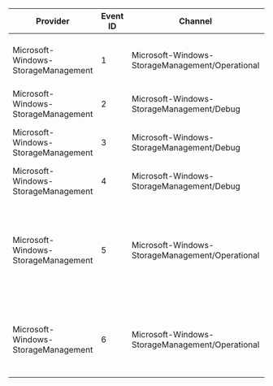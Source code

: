 Provider                             |  Event ID  |  Channel                                          |  Message
-------------------------------------|------------|---------------------------------------------------|--------------------------------------------------------------------------------------------------------------------------------------------
Microsoft-Windows-StorageManagement  |  1         |  Microsoft-Windows-StorageManagement/Operational  |  The Windows Storage Provider host service failed to start.  Error Code: {ErrorCode}
Microsoft-Windows-StorageManagement  |  2         |  Microsoft-Windows-StorageManagement/Debug        |  {Message}{FileName}({LineNumber})
Microsoft-Windows-StorageManagement  |  3         |  Microsoft-Windows-StorageManagement/Debug        |  {Message} {ErrorCode}{FileName}({LineNumber})
Microsoft-Windows-StorageManagement  |  4         |  Microsoft-Windows-StorageManagement/Debug        |  {Message}{FileName}({LineNumber})
Microsoft-Windows-StorageManagement  |  5         |  Microsoft-Windows-StorageManagement/Operational  |  An error has occurred during method execution.Class:		{ClassName}Method:		{MethodName}Error Code:	{ErrorCode}Error Message:{MessageString}
Microsoft-Windows-StorageManagement  |  6         |  Microsoft-Windows-StorageManagement/Operational  |  An error has occurred during method execution.Class:		{ClassName}Method:		{MethodName}Error Code:	{ErrorCode}